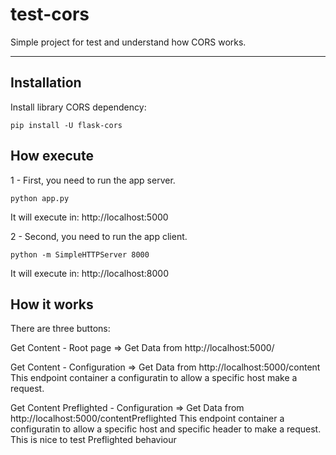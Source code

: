 test-cors
===================


Simple project for test and understand how CORS works.

----------


Installation
-------------
Install library CORS dependency:

    pip install -U flask-cors


How execute
-------------

1 - First, you need to run the app server.

    python app.py

It will execute in: http://localhost:5000

2 - Second, you need to run the app client.

    python -m SimpleHTTPServer 8000

It will execute in: http://localhost:8000


How it works
-------------
There are three buttons:

Get Content - Root page => Get Data from http://localhost:5000/

Get Content - Configuration => Get Data from http://localhost:5000/content
This endpoint container a configuratin to allow a specific host make a request.

Get Content Preflighted - Configuration => Get Data from http://localhost:5000/contentPreflighted
This endpoint container a configuratin to allow a specific host and specific header to make a request.
This is nice to test Preflighted behaviour


